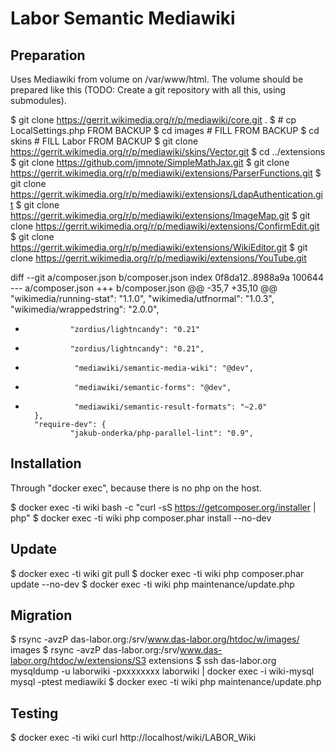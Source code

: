 Labor Semantic Mediawiki
========================

Preparation
-----------

Uses Mediawiki from volume on /var/www/html.  The volume should be
prepared like this (TODO: Create a git repository with all this, using
submodules).

$ git clone https://gerrit.wikimedia.org/r/p/mediawiki/core.git .
$ # cp LocalSettings.php FROM BACKUP
$ cd images # FILL FROM BACKUP
$ cd skins # FILL Labor FROM BACKUP
$ git clone https://gerrit.wikimedia.org/r/p/mediawiki/skins/Vector.git
$ cd ../extensions
$ git clone https://github.com/jmnote/SimpleMathJax.git
$ git clone https://gerrit.wikimedia.org/r/p/mediawiki/extensions/ParserFunctions.git
$ git clone https://gerrit.wikimedia.org/r/p/mediawiki/extensions/LdapAuthentication.git
$ git clone https://gerrit.wikimedia.org/r/p/mediawiki/extensions/ImageMap.git
$ git clone https://gerrit.wikimedia.org/r/p/mediawiki/extensions/ConfirmEdit.git
$ git clone https://gerrit.wikimedia.org/r/p/mediawiki/extensions/WikiEditor.git
$ git clone https://gerrit.wikimedia.org/r/p/mediawiki/extensions/YouTube.git

diff --git a/composer.json b/composer.json
index 0f8da12..8988a9a 100644
--- a/composer.json
+++ b/composer.json
@@ -35,7 +35,10 @@
                "wikimedia/running-stat": "1.1.0",
                "wikimedia/utfnormal": "1.0.3",
                "wikimedia/wrappedstring": "2.0.0",
-               "zordius/lightncandy": "0.21"
+               "zordius/lightncandy": "0.21",
+                "mediawiki/semantic-media-wiki": "@dev",
+                "mediawiki/semantic-forms": "@dev",
+                "mediawiki/semantic-result-formats": "~2.0"
        },
        "require-dev": {
                "jakub-onderka/php-parallel-lint": "0.9",

Installation
------------

Through "docker exec", because there is no php on the host.

$ docker exec -ti wiki bash -c "curl -sS https://getcomposer.org/installer | php"
$ docker exec -ti wiki php composer.phar install --no-dev

Update
------

$ docker exec -ti wiki git pull
$ docker exec -ti wiki php composer.phar update --no-dev
$ docker exec -ti wiki php maintenance/update.php

Migration
---------

$ rsync -avzP das-labor.org:/srv/www.das-labor.org/htdoc/w/images/ images
$ rsync -avzP das-labor.org:/srv/www.das-labor.org/htdoc/w/extensions/S3 extensions
$ ssh das-labor.org mysqldump -u laborwiki -pxxxxxxxx laborwiki | docker exec -i  wiki-mysql mysql -ptest mediawiki
$ docker exec -ti wiki php maintenance/update.php

Testing
-------

$ docker exec -ti wiki curl http://localhost/wiki/LABOR_Wiki
